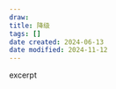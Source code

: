 ```yaml
---
draw:
title: 降级
tags: []
date created: 2024-06-13
date modified: 2024-11-12
---
```


excerpt

<!-- more -->
